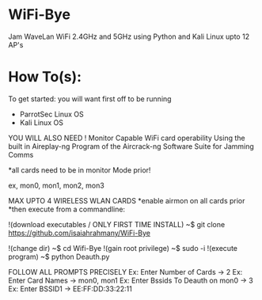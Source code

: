 # WiFi-Bye
Jam WaveLan WiFi 2.4GHz and 5GHz using Python and Kali Linux upto 12 AP's

# How To(s):
To get started: you will want first off to be running

 - ParrotSec Linux OS 
 - Kali Linux OS
 
 YOU WILL ALSO NEED !
 Monitor Capable WiFi card operability
 Using the built in Aireplay-ng Program of the
 Aircrack-ng Software Suite for Jamming Comms
 
 *all cards need to be in monitor Mode prior!
 
 ex, mon0, mon1, mon2, mon3
 
 MAX UPTO 4 WIRELESS WLAN CARDS
 *enable airmon on all cards prior
 *then execute from a commandline:
 
!(download executables / ONLY FIRST TIME INSTALL)
~$ git clone https://github.com/isaiahrahmany/WiFi-Bye

!(change dir)
~$ cd Wifi-Bye
!(gain root privilege)
~$ sudo -i
!(execute program)
~$ python Deauth.py


FOLLOW ALL PROMPTS PRECISELY
Ex: Enter Number of Cards -> 2
Ex: Enter Card Names -> mon0, mon1
Ex: Enter Bssids To Deauth on mon0 -> 3
Ex: Enter BSSID1 -> EE:FF:DD:33:22:11
 
